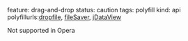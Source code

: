 feature: drag-and-drop
status: caution
tags: polyfill
kind: api
polyfillurls:[dropfile](https://github.com/MrSwitch/dropfile),
[fileSaver](https://github.com/eligrey/FileSaver.js), [jDataView](https://github.com/vjeux/jDataView)

Not supported in Opera
